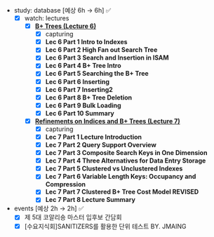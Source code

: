 - study: database [예상 6h → 6h] ✅
    - [x]  watch: lectures
        - [x]  **[B+ Trees (Lecture 6)](https://www.youtube.com/watch?v=NcuORWy48Qk&list=PLzzVuDSjP25QT0H605qxlcmMy_GBTHi8X)**
            - [x]  capturing
            - [x]  **Lec 6 Part 1 Intro to Indexes**
            - [x]  **Lec 6 Part 2 High Fan out Search Tree**
            - [x]  **Lec 6 Part 3 Search and Insertion in ISAM**
            - [x]  **Lec 6 Part 4 B+ Tree Intro**
            - [x]  **Lec 6 Part 5 Searching the B+ Tree**
            - [x]  **Lec 6 Part 6 Inserting**
            - [x]  **Lec 6 Part 7 Inserting2**
            - [x]  **Lec 6 Part 8 B+ Tree Deletion**
            - [x]  **Lec 6 Part 9 Bulk Loading**
            - [x]  **Lec 6 Part 10 Summary**
        - [x]  **[Refinements on Indices and B+ Trees (Lecture 7)](https://www.youtube.com/watch?v=hSEWD2XIcL4&list=PLzzVuDSjP25QCp7S4_8b-rX9vytv6OqsZ)**
            - [x]  capturing
            - [x]  **Lec 7 Part 1 Lecture Introduction**
            - [x]  **Lec 7 Part 2 Query Support Overview**
            - [x]  **Lec 7 Part 3 Composite Search Keys in One Dimension**
            - [x]  **Lec 7 Part 4 Three Alternatives for Data Entry Storage**
            - [x]  **Lec 7 Part 5 Clustered vs Unclustered Indexes**
            - [x]  **Lec 7 Part 6 Variable Length Keys: Occupancy and Compression**
            - [x]  **Lec 7 Part 7 Clustered B+ Tree Cost Model **REVISED****
            - [x]  **Lec 7 Part 8 Lecture Summary**

- events [예상 2h → 2h] ✅
    - [x]  제 5대 코알리숑 마스터 입후보 간담회
    - [x]  [수요지식회]SANITIZERS를 활용한 단위 테스트 BY. JMAING
